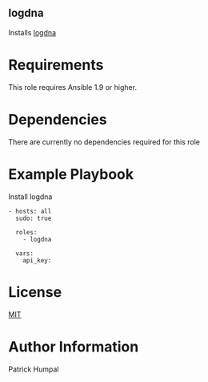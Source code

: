 logdna
------

Installs [logdna](https://logdna.com)

Requirements
======

This role requires Ansible 1.9 or higher.

Dependencies
======

There are currently no dependencies required for this role

Example Playbook
========

Install logdna
```
- hosts: all
  sudo: true

  roles:
    - logdna

  vars:
    api_key:
```

License
====

[MIT](LICENSE)

Author Information
=========

Patrick Humpal
